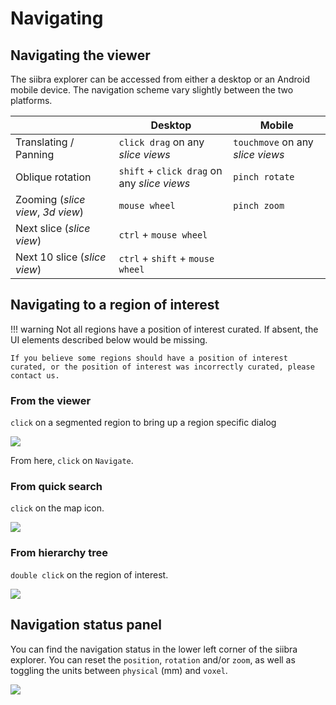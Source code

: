 # Navigating

## Navigating the viewer

The siibra explorer can be accessed from either a desktop or an Android mobile device. The navigation scheme vary slightly between the two platforms.

| | Desktop | Mobile |
| --- | --- | --- |
| Translating / Panning | `click drag` on any _slice views_ | `touchmove` on any _slice views_ |
| Oblique rotation | `shift` + `click drag` on any _slice views_ | `pinch rotate` |
| Zooming (_slice view_, _3d view_) | `mouse wheel` | `pinch zoom` |
| Next slice (_slice view_) | `ctrl` + `mouse wheel` | |
| Next 10 slice (_slice view_) | `ctrl` + `shift` + `mouse wheel` | |

## Navigating to a region of interest

!!! warning
    Not all regions have a position of interest curated. If absent, the UI elements described below would be missing.
    
    If you believe some regions should have a position of interest curated, or the position of interest was incorrectly curated, please contact us. 

### From the viewer

`click` on a segmented region to bring up a region specific dialog

[![](images/bigbrain_region_specific_dialog.png)](images/bigbrain_region_specific_dialog.png)

From here, `click` on `Navigate`.

### From quick search

`click` on the map icon.

[![](images/bigbrain_quicksearch_hoc.png)](images/bigbrain_quicksearch_hoc.png)

### From hierarchy tree

`double click` on the region of interest. 

[![](images/bigbrain_full_hierarchy.png)](images/bigbrain_full_hierarchy.png)

## Navigation status panel

You can find the navigation status in the lower left corner of the siibra explorer. You can reset the `position`, `rotation` and/or `zoom`, as well as toggling the units between `physical` (mm) and `voxel`.

[![](images/navigation_status.png)](images/navigation_status.png)
